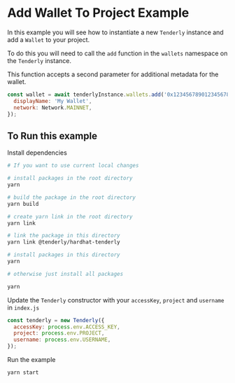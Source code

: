 # Add Wallet To Project Example

In this example you will see how to instantiate a new `Tenderly` instance and add a `Wallet` to your project.

To do this you will need to call the `add` function in the `wallets` namespace on the `Tenderly` instance.

This function accepts a second parameter for additional metadata for the wallet.
```javascript
const wallet = await tenderlyInstance.wallets.add('0x1234567890123456789012345678901234567890', {
  displayName: 'My Wallet',
  network: Network.MAINNET,
});
```

## To Run this example

Install dependencies

```bash
# If you want to use current local changes

# install packages in the root directory
yarn

# build the package in the root directory
yarn build

# create yarn link in the root directory
yarn link

# link the package in this directory
yarn link @tenderly/hardhat-tenderly

# install packages in this directory
yarn

# otherwise just install all packages

yarn
```

Update the `Tenderly` constructor with your `accessKey`, `project` and `username` in `index.js`

```javascript
const tenderly = new Tenderly({
  accessKey: process.env.ACCESS_KEY,
  project: process.env.PROJECT,
  username: process.env.USERNAME,
});
```

Run the example

```bash
yarn start
```
